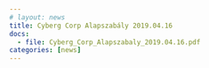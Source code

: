 ```yaml
---
# layout: news
title: Cyberg Corp Alapszabály 2019.04.16
docs:
  - file: Cyberg_Corp_Alapszabaly_2019.04.16.pdf
categories: [news]
---
```

